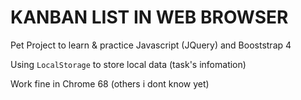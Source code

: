 # KANBAN LIST IN WEB BROWSER

Pet Project to learn & practice Javascript (JQuery) and Booststrap 4

Using `LocalStorage` to store local data (task's infomation)

Work fine in Chrome 68 (others i dont know yet)
